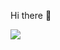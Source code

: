 Hi there 👋

<img src="https://img.shields.io/badge/Arduino-2300979D?style=flat-square&logo=Arduino&logoColor=white"/>
